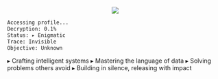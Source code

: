 <p align="center">
  <img src="https://readme-typing-svg.herokuapp.com?font=Fira+Code&size=22&pause=1000&color=00FF00&center=true&vCenter=true&width=435&lines=Wake+up...;The+Matrix+has+you.;Follow+the+code.;%3E_">
</p>

```txt
Accessing profile...
Decryption: 0.1%
Status: ▸ Enigmatic
Trace: Invisible
Objective: Unknown
```

▸ Crafting intelligent systems
▸ Mastering the language of data
▸ Solving problems others avoid
▸ Building in silence, releasing with impact

<!--
Not everything is meant to be revealed.
This is just the beginning.
-->



